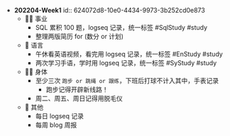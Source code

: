 - **202204-Week1**
  id:: 624072d8-10e0-4434-9973-3b252cd0e873
	- 👨‍🔧 事业
		- SQL 累积 100 题，logseq 记录，统一标签 #SqlStudy #study
		- 整理两版简历 for (数分 or 计划)
	- 🧿 语言
		- 午休看英语视频，看完用 logseq 记录，统一标签 #EnStudy #study
		- 两次学习手语，学时用 logseq 记录，统一标签 #SyStudy #study
	- 🤸‍♂️ 身体
		- 至少三次 `跑步 or 跳绳 or 跟练`，下班后打球不计入其中，手表记录
			- 跑步记得开辟新线路！
		- 周二、周五、周日记得用脱毛仪
	- 🎈 其他
		- 每日 logseq 记录
		- 每周 blog 周报